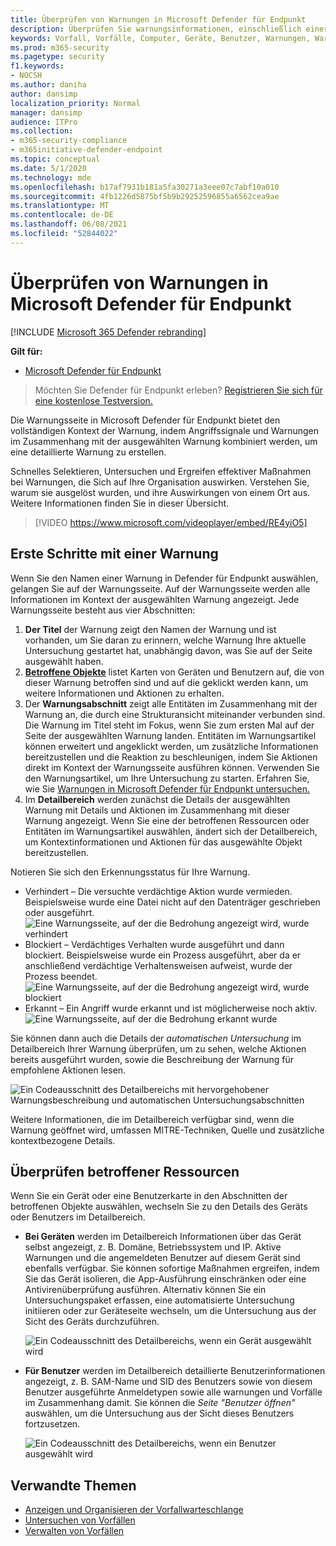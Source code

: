 ```yaml
---
title: Überprüfen von Warnungen in Microsoft Defender für Endpunkt
description: Überprüfen Sie warnungsinformationen, einschließlich einer visualisierten Warnung und Details für jeden Schritt der Kette.
keywords: Vorfall, Vorfälle, Computer, Geräte, Benutzer, Warnungen, Warnung, Untersuchung, Diagramm, Nachweise
ms.prod: m365-security
ms.pagetype: security
f1.keywords:
- NOCSH
ms.author: daniha
author: dansimp
localization_priority: Normal
manager: dansimp
audience: ITPro
ms.collection:
- m365-security-compliance
- m365initiative-defender-endpoint
ms.topic: conceptual
ms.date: 5/1/2020
ms.technology: mde
ms.openlocfilehash: b17af7931b181a5fa30271a3eee07c7abf10a010
ms.sourcegitcommit: 4fb1226d5875bf5b9b29252596855a6562cea9ae
ms.translationtype: MT
ms.contentlocale: de-DE
ms.lasthandoff: 06/08/2021
ms.locfileid: "52844022"
---
```

# <a name="review-alerts-in-microsoft-defender-for-endpoint"></a>Überprüfen von Warnungen in Microsoft Defender für Endpunkt

[!INCLUDE [Microsoft 365 Defender rebranding](../../includes/microsoft-defender.md)]


**Gilt für:**
- [Microsoft Defender für Endpunkt](https://go.microsoft.com/fwlink/?linkid=2154037)

>Möchten Sie Defender für Endpunkt erleben? [Registrieren Sie sich für eine kostenlose Testversion.](https://www.microsoft.com/microsoft-365/windows/microsoft-defender-atp?ocid=docs-wdatp-managealerts-abovefoldlink)

Die Warnungsseite in Microsoft Defender für Endpunkt bietet den vollständigen Kontext der Warnung, indem Angriffssignale und Warnungen im Zusammenhang mit der ausgewählten Warnung kombiniert werden, um eine detaillierte Warnung zu erstellen.

Schnelles Selektieren, Untersuchen und Ergreifen effektiver Maßnahmen bei Warnungen, die Sich auf Ihre Organisation auswirken. Verstehen Sie, warum sie ausgelöst wurden, und ihre Auswirkungen von einem Ort aus. Weitere Informationen finden Sie in dieser Übersicht.

> [!VIDEO https://www.microsoft.com/videoplayer/embed/RE4yiO5]

## <a name="getting-started-with-an-alert"></a>Erste Schritte mit einer Warnung

Wenn Sie den Namen einer Warnung in Defender für Endpunkt auswählen, gelangen Sie auf der Warnungsseite. Auf der Warnungsseite werden alle Informationen im Kontext der ausgewählten Warnung angezeigt. Jede Warnungsseite besteht aus vier Abschnitten:

1. **Der Titel** der Warnung zeigt den Namen der Warnung und ist vorhanden, um Sie daran zu erinnern, welche Warnung Ihre aktuelle Untersuchung gestartet hat, unabhängig davon, was Sie auf der Seite ausgewählt haben.
2. [**Betroffene Objekte**](#review-affected-assets) listet Karten von Geräten und Benutzern auf, die von dieser Warnung betroffen sind und auf die geklickt werden kann, um weitere Informationen und Aktionen zu erhalten.
3. Der **Warnungsabschnitt** zeigt alle Entitäten im Zusammenhang mit der Warnung an, die durch eine Strukturansicht miteinander verbunden sind. Die Warnung im Titel steht im Fokus, wenn Sie zum ersten Mal auf der Seite der ausgewählten Warnung landen. Entitäten im Warnungsartikel können erweitert und angeklickt werden, um zusätzliche Informationen bereitzustellen und die Reaktion zu beschleunigen, indem Sie Aktionen direkt im Kontext der Warnungsseite ausführen können. Verwenden Sie den Warnungsartikel, um Ihre Untersuchung zu starten. Erfahren Sie, wie Sie [Warnungen in Microsoft Defender für Endpunkt untersuchen.](/microsoft-365/security/defender-endpoint/investigate-alerts)
4. Im **Detailbereich** werden zunächst die Details der ausgewählten Warnung mit Details und Aktionen im Zusammenhang mit dieser Warnung angezeigt. Wenn Sie eine der betroffenen Ressourcen oder Entitäten im Warnungsartikel auswählen, ändert sich der Detailbereich, um Kontextinformationen und Aktionen für das ausgewählte Objekt bereitzustellen.

Notieren Sie sich den Erkennungsstatus für Ihre Warnung. 
- Verhindert – Die versuchte verdächtige Aktion wurde vermieden. Beispielsweise wurde eine Datei nicht auf den Datenträger geschrieben oder ausgeführt.
![Eine Warnungsseite, auf der die Bedrohung angezeigt wird, wurde verhindert](images/detstat-prevented.png)
- Blockiert – Verdächtiges Verhalten wurde ausgeführt und dann blockiert. Beispielsweise wurde ein Prozess ausgeführt, aber da er anschließend verdächtige Verhaltensweisen aufweist, wurde der Prozess beendet.
![Eine Warnungsseite, auf der die Bedrohung angezeigt wird, wurde blockiert](images/detstat-blocked.png)
- Erkannt – Ein Angriff wurde erkannt und ist möglicherweise noch aktiv.
![Eine Warnungsseite, auf der die Bedrohung erkannt wurde](images/detstat-detected.png)




Sie können dann auch die Details der *automatischen Untersuchung* im Detailbereich Ihrer Warnung überprüfen, um zu sehen, welche Aktionen bereits ausgeführt wurden, sowie die Beschreibung der Warnung für empfohlene Aktionen lesen.

![Ein Codeausschnitt des Detailbereichs mit hervorgehobener Warnungsbeschreibung und automatischen Untersuchungsabschnitten](images/alert-air-and-alert-description.png)

Weitere Informationen, die im Detailbereich verfügbar sind, wenn die Warnung geöffnet wird, umfassen MITRE-Techniken, Quelle und zusätzliche kontextbezogene Details.




## <a name="review-affected-assets"></a>Überprüfen betroffener Ressourcen

Wenn Sie ein Gerät oder eine Benutzerkarte in den Abschnitten der betroffenen Objekte auswählen, wechseln Sie zu den Details des Geräts oder Benutzers im Detailbereich.

- **Bei Geräten** werden im Detailbereich Informationen über das Gerät selbst angezeigt, z. B. Domäne, Betriebssystem und IP. Aktive Warnungen und die angemeldeten Benutzer auf diesem Gerät sind ebenfalls verfügbar. Sie können sofortige Maßnahmen ergreifen, indem Sie das Gerät isolieren, die App-Ausführung einschränken oder eine Antivirenüberprüfung ausführen. Alternativ können Sie ein Untersuchungspaket erfassen, eine automatisierte Untersuchung initiieren oder zur Geräteseite wechseln, um die Untersuchung aus der Sicht des Geräts durchzuführen.

   ![Ein Codeausschnitt des Detailbereichs, wenn ein Gerät ausgewählt wird](images/device-page-details.png)

- **Für Benutzer** werden im Detailbereich detaillierte Benutzerinformationen angezeigt, z. B. SAM-Name und SID des Benutzers sowie von diesem Benutzer ausgeführte Anmeldetypen sowie alle warnungen und Vorfälle im Zusammenhang damit. Sie können die *Seite "Benutzer öffnen"* auswählen, um die Untersuchung aus der Sicht dieses Benutzers fortzusetzen.

   ![Ein Codeausschnitt des Detailbereichs, wenn ein Benutzer ausgewählt wird](images/user-page-details.png)


## <a name="related-topics"></a>Verwandte Themen

- [Anzeigen und Organisieren der Vorfallwarteschlange](view-incidents-queue.md)
- [Untersuchen von Vorfällen](investigate-incidents.md)
- [Verwalten von Vorfällen](manage-incidents.md)

